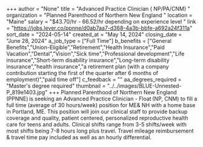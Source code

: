 +++
author = "None"
title = "Advanced Practice Clinician ( NP/PA/CNM) "
organization = "Planned Parenthood of Northern New England "
location = "Maine"
salary = "$43.70/hr - 66.52/hr depending on experience level "
link = "https://jobs.lever.co/ppnne/d0ab7aa7-d368-4a3b-bbfe-a692a24f311a"
sort_date = "2024-05-14"
created_at = "May 14, 2024"
closing_date = "June 28, 2024"
a_job_type = ["Full Time"]
b_benefits = ["General Benefits","Union-Eligible","Retirement","Health Insurance","Paid Vacation","Dental","Vision","Sick time","Professional development","Life insurance","Short-term disability insurance","Long-term disability insurance","health insurance","a retirement plan (with a company contribution starting the first of the quarter after 6 months of employment)","paid time off"]
c_feedback = ""
aa_degrees_required = "Master's degree required"
thumbnail = "../../images/BLUE-Unnested-P_819e1403.jpg"
+++
Planned Parenthood of Northern New England (PPNNE) is seeking an Advanced Practice Clinician - Float (NP, CNM) to fill a full time (average of 30 hours/week) position for ME& NH with a home base in Portland, ME. This position will join our clinical staff to provide backup coverage and quality, patient centered, personalized reproductive health care for teens and adults. Clinical shifts range from 3-5 shifts/week with most shifts being 7-8 hours long plus travel. Travel mileage reimbursement & travel time pay included as well as an hourly differential.